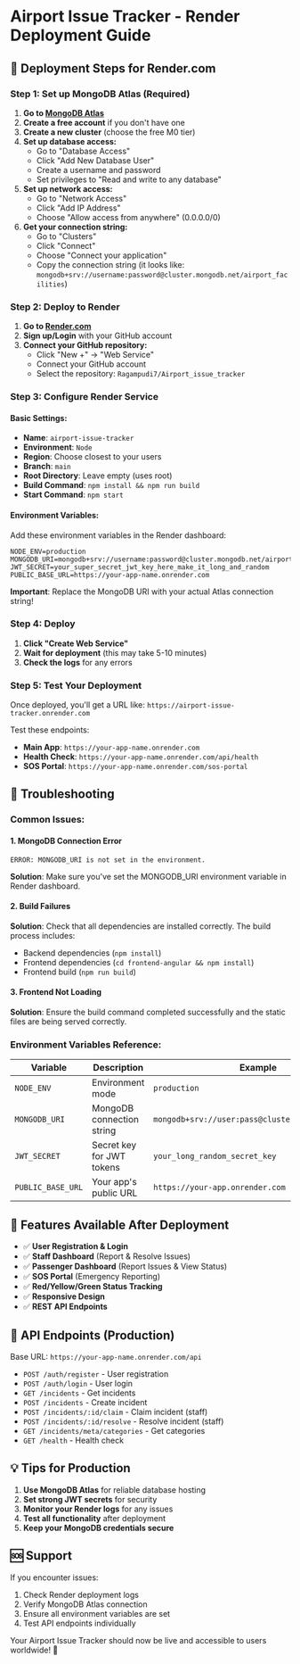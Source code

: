 # Airport Issue Tracker - Render Deployment Guide

## 🚀 Deployment Steps for Render.com

### Step 1: Set up MongoDB Atlas (Required)

1. **Go to [MongoDB Atlas](https://www.mongodb.com/atlas)**
2. **Create a free account** if you don't have one
3. **Create a new cluster** (choose the free M0 tier)
4. **Set up database access:**
   - Go to "Database Access"
   - Click "Add New Database User"
   - Create a username and password
   - Set privileges to "Read and write to any database"
5. **Set up network access:**
   - Go to "Network Access"
   - Click "Add IP Address"
   - Choose "Allow access from anywhere" (0.0.0.0/0)
6. **Get your connection string:**
   - Go to "Clusters"
   - Click "Connect"
   - Choose "Connect your application"
   - Copy the connection string (it looks like: `mongodb+srv://username:password@cluster.mongodb.net/airport_facilities`)

### Step 2: Deploy to Render

1. **Go to [Render.com](https://render.com)**
2. **Sign up/Login** with your GitHub account
3. **Connect your GitHub repository:**
   - Click "New +" → "Web Service"
   - Connect your GitHub account
   - Select the repository: `Ragampudi7/Airport_issue_tracker`

### Step 3: Configure Render Service

#### Basic Settings:
- **Name**: `airport-issue-tracker`
- **Environment**: `Node`
- **Region**: Choose closest to your users
- **Branch**: `main`
- **Root Directory**: Leave empty (uses root)
- **Build Command**: `npm install && npm run build`
- **Start Command**: `npm start`

#### Environment Variables:
Add these environment variables in the Render dashboard:

```
NODE_ENV=production
MONGODB_URI=mongodb+srv://username:password@cluster.mongodb.net/airport_facilities
JWT_SECRET=your_super_secret_jwt_key_here_make_it_long_and_random
PUBLIC_BASE_URL=https://your-app-name.onrender.com
```

**Important**: Replace the MongoDB URI with your actual Atlas connection string!

### Step 4: Deploy

1. **Click "Create Web Service"**
2. **Wait for deployment** (this may take 5-10 minutes)
3. **Check the logs** for any errors

### Step 5: Test Your Deployment

Once deployed, you'll get a URL like: `https://airport-issue-tracker.onrender.com`

Test these endpoints:
- **Main App**: `https://your-app-name.onrender.com`
- **Health Check**: `https://your-app-name.onrender.com/api/health`
- **SOS Portal**: `https://your-app-name.onrender.com/sos-portal`

## 🔧 Troubleshooting

### Common Issues:

#### 1. MongoDB Connection Error
```
ERROR: MONGODB_URI is not set in the environment.
```
**Solution**: Make sure you've set the MONGODB_URI environment variable in Render dashboard.

#### 2. Build Failures
**Solution**: Check that all dependencies are installed correctly. The build process includes:
- Backend dependencies (`npm install`)
- Frontend dependencies (`cd frontend-angular && npm install`)
- Frontend build (`npm run build`)

#### 3. Frontend Not Loading
**Solution**: Ensure the build command completed successfully and the static files are being served correctly.

### Environment Variables Reference:

| Variable | Description | Example |
|----------|-------------|---------|
| `NODE_ENV` | Environment mode | `production` |
| `MONGODB_URI` | MongoDB connection string | `mongodb+srv://user:pass@cluster.mongodb.net/db` |
| `JWT_SECRET` | Secret key for JWT tokens | `your_long_random_secret_key` |
| `PUBLIC_BASE_URL` | Your app's public URL | `https://your-app.onrender.com` |

## 📱 Features Available After Deployment

- ✅ **User Registration & Login**
- ✅ **Staff Dashboard** (Report & Resolve Issues)
- ✅ **Passenger Dashboard** (Report Issues & View Status)
- ✅ **SOS Portal** (Emergency Reporting)
- ✅ **Red/Yellow/Green Status Tracking**
- ✅ **Responsive Design**
- ✅ **REST API Endpoints**

## 🔗 API Endpoints (Production)

Base URL: `https://your-app-name.onrender.com/api`

- `POST /auth/register` - User registration
- `POST /auth/login` - User login
- `GET /incidents` - Get incidents
- `POST /incidents` - Create incident
- `POST /incidents/:id/claim` - Claim incident (staff)
- `POST /incidents/:id/resolve` - Resolve incident (staff)
- `GET /incidents/meta/categories` - Get categories
- `GET /health` - Health check

## 💡 Tips for Production

1. **Use MongoDB Atlas** for reliable database hosting
2. **Set strong JWT secrets** for security
3. **Monitor your Render logs** for any issues
4. **Test all functionality** after deployment
5. **Keep your MongoDB credentials secure**

## 🆘 Support

If you encounter issues:
1. Check Render deployment logs
2. Verify MongoDB Atlas connection
3. Ensure all environment variables are set
4. Test API endpoints individually

Your Airport Issue Tracker should now be live and accessible to users worldwide! 🎉
